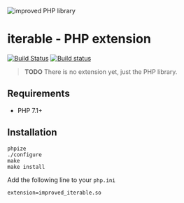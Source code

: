 ![improved PHP library](https://user-images.githubusercontent.com/100821/46372249-e5eb7500-c68a-11e8-801a-2ee57da3e5e3.png)

# iterable - PHP extension

[![Build Status](https://travis-ci.org/improved-php-library/iterable.svg?branch=master)](https://travis-ci.org/improved-php-library/iterable)
[![Build status](https://ci.appveyor.com/api/projects/status/TODO/branch/master?svg=true)](https://ci.appveyor.com/project/improved-php-library/iterable/branch/master)

> **TODO** There is no extension yet, just the PHP library.

## Requirements

* PHP 7.1+

## Installation

    phpize
    ./configure
    make
    make install

Add the following line to your `php.ini`

    extension=improved_iterable.so
